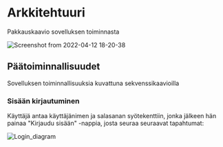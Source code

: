 # Arkkitehtuuri

Pakkauskaavio sovelluksen toiminnasta

![Screenshot from 2022-04-12 18-20-38](https://user-images.githubusercontent.com/95504014/162996756-450cd265-69e4-4da5-ba73-b0fd9e66e222.png)

## Päätoiminnallisuudet

Sovelluksen toiminnallisuuksia kuvattuna sekvenssikaavioilla

### Sisään kirjautuminen

Käyttäjä antaa käyttäjänimen ja salasanan syötekenttiin, jonka jälkeen hän painaa "Kirjaudu sisään" -nappia, josta seuraa seuraavat tapahtumat:

![Login_diagram](https://user-images.githubusercontent.com/95504014/165309461-78ba232b-ec14-4115-bc11-826da9a7644e.png)

